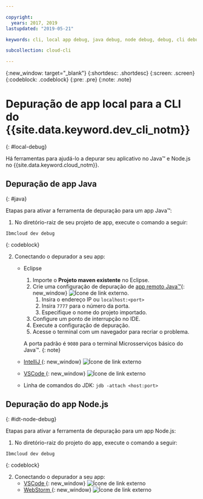 ```yaml
---

copyright:
  years: 2017, 2019
lastupdated: "2019-05-21"

keywords: cli, local app debug, java debug, node debug, debug, cli debug, local cli, ibmcloud dev, dev debug

subcollection: cloud-cli

---
```


{:new_window: target="_blank"}
{:shortdesc: .shortdesc}
{:screen: .screen}
{:codeblock: .codeblock}
{:pre: .pre}
{:note: .note}

# Depuração de app local para a CLI do {{site.data.keyword.dev_cli_notm}}
{: #local-debug}

Há ferramentas para ajudá-lo a depurar seu aplicativo no Java&trade; e Node.js no {{site.data.keyword.cloud_notm}}.

## Depuração de app Java
{: #java}

Etapas para ativar a ferramenta de depuração para um app Java&trade;:

1. No diretório-raiz de seu projeto de app, execute o comando a seguir:

  ```
  Ibmcloud dev debug
  ```
  {: codeblock}

2. Conectando o depurador a seu app:

	* Eclipse
      1. Importe o **Projeto maven existente** no Eclipse.
      2. Crie uma configuração de depuração de [app remoto Java&trade;](http://help.eclipse.org/neon/index.jsp?topic=%2Forg.eclipse.jdt.doc.user%2Ftasks%2Ftask-remotejava_launch_config.htm){: new_window} ![Ícone de link externo](../../icons/launch-glyph.svg "Ícone de link externo").
         1. Insira o endereço IP ou `localhost:<port>`  
         2. Insira `7777` para o número da porta.
         3. Especifique o nome do projeto importado.
      6. Configure um ponto de interrupção no IDE.
      7. Execute a configuração de depuração.
      8. Acesse o terminal com um navegador para recriar o problema.  
	   
	   A porta padrão é `9080` para o terminal Microsserviços básico do Java&trade;.
	   {: note}

	* [IntelliJ ](https://www.jetbrains.com/help/idea/2016.3/run-debug-configuration-remote.html){: new_window} ![Ícone de link externo](../../icons/launch-glyph.svg "Ícone de link externo")
	* [VSCode ](https://marketplace.visualstudio.com/items?itemName=donjayamanne.javadebugger){: new_window} ![Ícone de link externo](../../icons/launch-glyph.svg "Ícone de link externo")
	* Linha de comandos do JDK: `jdb -attach <host:port>`

## Depuração do app Node.js
{: #idt-node-debug}

Etapas para ativar a ferramenta de depuração para um app Node.js:

1. No diretório-raiz do projeto do app, execute o comando a seguir:
  ```
  Ibmcloud dev debug
  ```
  {: codeblock}

2. Conectando o depurador a seu app:
	* [VSCode ](https://blog.docker.com/2016/07/live-debugging-docker/){: new_window} ![Ícone de link externo](../../icons/launch-glyph.svg "Ícone de link externo")
	* [WebStorm ](https://blog.alexseifert.com/2016/10/25/debugging-node-js-in-a-docker-container-with-webstorm/){: new_window} ![Ícone de link externo](../../icons/launch-glyph.svg "Ícone de link externo")


<!--
## Swift app debugging - content from mike tunnicliffe
{: #swift}

Steps to enable debug for a Swift app:  

1. On the App server (or system where the Swift app will execute), you should start the 'lldb server':
 - `lldb-server platform -->
<!-- listen <port number>`
2. On the App server, build the Kitura-based server app using the debug configuration:
 - `swift build debug`
3. On the App server, start the Kitura-based server app:
 - `./build/debug/Kitura-Starter`
4. On the client system (also known as the host system), start the 'lldb client':
 - `lldb`
5. Configure lldb client to connect to lldb-server:
 - `(lldb) platform select remote-linux`
 - `(lldb) platform connect connect://<ip address server>:<port number server>`
6. Execute commands to debug remote program:
 - `(lldb) process attach -->
<!--pid 3626`
-->
